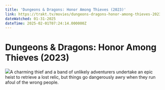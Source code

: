 ```yaml
---
title: 'Dungeons & Dragons: Honor Among Thieves (2023)' 
link: https://trakt.tv/movies/dungeons-dragons-honor-among-thieves-2023
dateWatched: 01-31-2025
dateTime: 2025-02-01T07:24:14.000000Z
---
```

# Dungeons & Dragons: Honor Among Thieves (2023)

![](https://walter-r2.trakt.tv/images/movies/000/340/442/fanarts/thumb/74e48146a0.jpg)A charming thief and a band of unlikely adventurers undertake an epic heist to retrieve a lost relic, but things go dangerously awry when they run afoul of the wrong people.